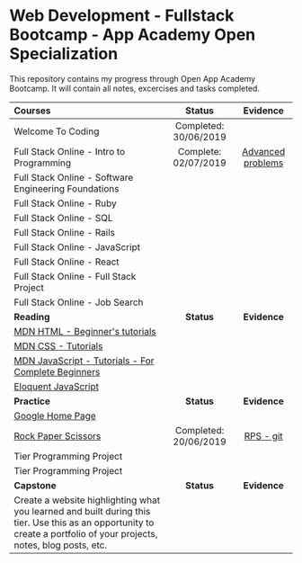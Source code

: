 # Web Development - Fullstack Bootcamp - App Academy Open Specialization

This repository contains my progress through Open App Academy Bootcamp. It will contain all notes, excercises and tasks completed.

| Courses                                                                                                                                                               |        Status         |                                             Evidence                                             |
| :-------------------------------------------------------------------------------------------------------------------------------------------------------------------- | :-------------------: | :----------------------------------------------------------------------------------------------: |
| Welcome To Coding                                                                                                                                                     | Completed: 30/06/2019 |                                                                                                  |
| Full Stack Online - Intro to Programming                                                                                                                              | Complete: 02/07/2019  | [Advanced problems](https://github.com/rafbo26/open_appacademy/blob/master/advanced_problems.rb) |
| Full Stack Online - Software Engineering Foundations                                                                                                                  |                       |                                                                                                  |
| Full Stack Online - Ruby                                                                                                                                              |                       |                                                                                                  |
| Full Stack Online - SQL                                                                                                                                               |                       |                                                                                                  |
| Full Stack Online - Rails                                                                                                                                             |                       |                                                                                                  |
| Full Stack Online - JavaScript                                                                                                                                        |                       |                                                                                                  |
| Full Stack Online - React                                                                                                                                             |                       |                                                                                                  |
| Full Stack Online - Full Stack Project                                                                                                                                |                       |                                                                                                  |
| Full Stack Online - Job Search                                                                                                                                        |                       |                                                                                                  |
| **Reading**                                                                                                                                                           |      **Status**       |                                           **Evidence**                                           |
| [MDN HTML - Beginner's tutorials](https://developer.mozilla.org/en-US/docs/Web/HTML#Beginner's_tutorials)                                                             |                       |                                                                                                  |
| [MDN CSS - Tutorials](https://developer.mozilla.org/en-US/docs/Web/CSS#Tutorials)                                                                                     |                       |                                                                                                  |
| [MDN JavaScript - Tutorials - For Complete Beginners](https://developer.mozilla.org/en-US/docs/Web/JavaScript#For_complete_beginners)                                 |                       |                                                                                                  |
| [Eloquent JavaScript](https://eloquentjavascript.net/)                                                                                                                |                       |                                                                                                  |
| **Practice**                                                                                                                                                          |      **Status**       |                                           **Evidence**                                           |
| [Google Home Page](https://www.theodinproject.com/courses/web-development-101/lessons/html-css)                                                                       |                       |                                                                                                  |
| [Rock Paper Scissors](https://www.theodinproject.com/courses/web-development-101/lessons/rock-paper-scissors)                                                         | Completed: 20/06/2019 |             [RPS - git](https://github.com/rafbo26/Rock-Paper-Scissors-Odin-Project)             |
| Tier Programming Project                                                                                                                                              |                       |                                                                                                  |
| Tier Programming Project                                                                                                                                              |                       |                                                                                                  |
| **Capstone**                                                                                                                                                          |      **Status**       |                                           **Evidence**                                           |
| Create a website highlighting what you learned and built during this tier. Use this as an opportunity to create a portfolio of your projects, notes, blog posts, etc. |                       |                                                                                                  |
